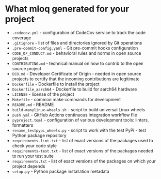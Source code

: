 # What mloq generated for your project

* `.codecov.yml` - configuration of CodeCov service to track the code coverage
* `.gitignore` - list of files and directories ignored by Git operations
* `.pre-commit-config.yaml` - Git pre-commit hooks configuration
* `CODE_OF_CONDUCT.md` - behavioral rules and norms in open source projects
* `CONTRIBUTING.md` - technical manual on how to contrib to the open source project
* `DCO.md` - Developer Certificate of Origin - needed in open source projects to certify that the incoming contributions are legitimate
* `Dockerfile` - Dockerfile to install the project
* `Dockerfile_aarch64` - Dockerfile to build for aarch64 hardware
* `LICENSE` - license of the project
* `Makefile` - common make commands for development
* `README.md` - README
* `build-manylinux-wheels.sh` - script to build universal Linux wheels
* `push.yml` - GitHub Actions continuous integration workflow file
* `pyproject.toml` - configuration of various development tools: linters, formatters
* `rename_testpypi_wheels.py` - script to work with the test PyPi - test Python package repository
* `requirements-lint.txt` - list of exact versions of the packages used to check your code style
* `requirements-test.txt` - list of exact versions of the packages needed to run your test suite
* `requirements.txt` - list of exact versions of the packages on which your project depends
* `setup.py` - Python package installation metadata
